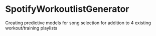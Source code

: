 # SpotifyWorkoutlistGenerator
Creating predictive models for song selection for addition to 4 existing workout/training playlists
